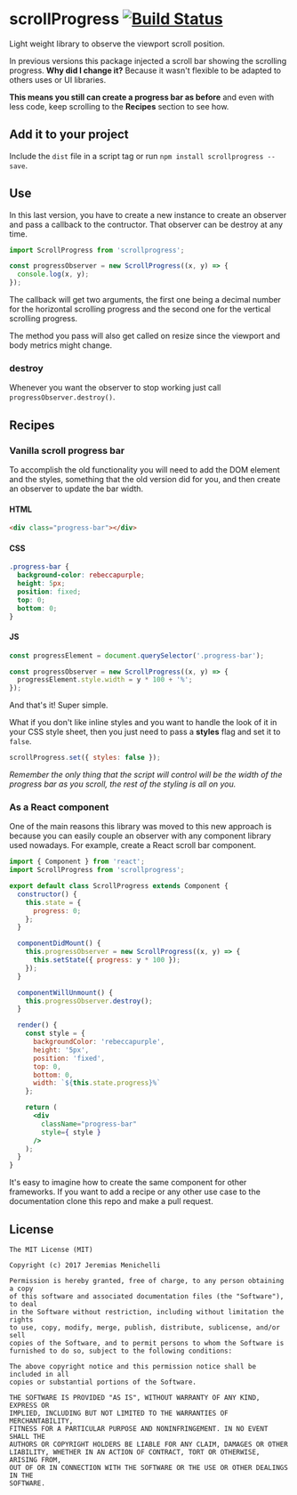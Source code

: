 # scrollProgress [![Build Status](https://travis-ci.org/jeremenichelli/scrollProgress.svg)](https://travis-ci.org/jeremenichelli/scrollProgress)

Light weight library to observe the viewport scroll position.

In previous versions this package injected a scroll bar showing the scrolling progress. **Why did I change it?** Because it wasn't flexible to be adapted to others uses or UI libraries.

**This means you still can create a progress bar as before** and even with less code, keep scrolling to the **Recipes** section to see how.


## Add it to your project

Include the `dist` file in a script tag or run `npm install scrollprogress --save`.


## Use

In this last version, you have to create a new instance to create an observer and pass a callback to the contructor. That observer can be destroy at any time.

```js
import ScrollProgress from 'scrollprogress';

const progressObserver = new ScrollProgress((x, y) => {
  console.log(x, y);
});
```

The callback will get two arguments, the first one being a decimal number for the horizontal scrolling progress and the second one for the vertical scrolling progress.

The method you pass will also get called on resize since the viewport and body metrics might change.

### destroy

Whenever you want the observer to stop working just call `progressObserver.destroy()`.


## Recipes

### Vanilla scroll progress bar

To accomplish the old functionality you will need to add the DOM element and the styles, something that the old version did for you, and then create an observer to update the bar width.

#### HTML

```html
<div class="progress-bar"></div>
```

#### CSS

```css
.progress-bar {
  background-color: rebeccapurple;
  height: 5px;
  position: fixed;
  top: 0;
  bottom: 0;
}
```

#### JS

```js
const progressElement = document.querySelector('.progress-bar');

const progressObserver = new ScrollProgress((x, y) => {
  progressElement.style.width = y * 100 + '%';
});
```

And that's it! Super simple.

What if you don't like inline styles and you want to handle the look of it in your CSS style sheet, then you just need to pass a **styles** flag and set it to ```false```.

```js
scrollProgress.set({ styles: false });
```

_Remember the only thing that the script will control will be the width of the progress bar as you scroll, the rest of the styling is all on you._


### As a React component

One of the main reasons this library was moved to this new approach is because you can easily couple an observer with any component library used nowadays. For example, create a React scroll bar component.

```jsx
import { Component } from 'react';
import ScrollProgress from 'scrollprogress';

export default class ScrollProgress extends Component {
  constructor() {
    this.state = {
      progress: 0;
    };
  }

  componentDidMount() {
    this.progressObserver = new ScrollProgress((x, y) => {
      this.setState({ progress: y * 100 });
    });
  }

  componentWillUnmount() {
    this.progressObserver.destroy();
  }

  render() {
    const style = {
      backgroundColor: 'rebeccapurple',
      height: '5px',
      position: 'fixed',
      top: 0,
      bottom: 0,
      width: `${this.state.progress}%`
    };

    return (
      <div
        className="progress-bar"
        style={ style }
      />
    );
  }
}
```

It's easy to imagine how to create the same component for other frameworks. If you want to add a recipe or any other use case to the documentation clone this repo and make a pull request.

## License

```
The MIT License (MIT)

Copyright (c) 2017 Jeremias Menichelli

Permission is hereby granted, free of charge, to any person obtaining a copy
of this software and associated documentation files (the "Software"), to deal
in the Software without restriction, including without limitation the rights
to use, copy, modify, merge, publish, distribute, sublicense, and/or sell
copies of the Software, and to permit persons to whom the Software is
furnished to do so, subject to the following conditions:

The above copyright notice and this permission notice shall be included in all
copies or substantial portions of the Software.

THE SOFTWARE IS PROVIDED "AS IS", WITHOUT WARRANTY OF ANY KIND, EXPRESS OR
IMPLIED, INCLUDING BUT NOT LIMITED TO THE WARRANTIES OF MERCHANTABILITY,
FITNESS FOR A PARTICULAR PURPOSE AND NONINFRINGEMENT. IN NO EVENT SHALL THE
AUTHORS OR COPYRIGHT HOLDERS BE LIABLE FOR ANY CLAIM, DAMAGES OR OTHER
LIABILITY, WHETHER IN AN ACTION OF CONTRACT, TORT OR OTHERWISE, ARISING FROM,
OUT OF OR IN CONNECTION WITH THE SOFTWARE OR THE USE OR OTHER DEALINGS IN THE
SOFTWARE.
```
